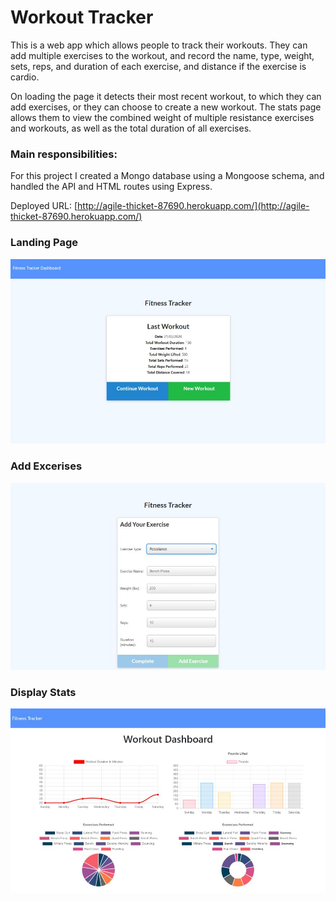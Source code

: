 # Workout Tracker

This is a web app which allows people to track their workouts. They can add multiple exercises to the workout, and record the name, type, weight, sets, reps, and duration of each exercise, and distance if the exercise is cardio.

On loading the page it detects their most recent workout, to which they can add exercises, or they can choose to create a new workout. The stats page allows them to view the combined weight of multiple resistance exercises and workouts, as well as the total duration of all exercises.  

### Main responsibilities:
For this project I created a Mongo database using a Mongoose schema, and handled the API and HTML routes using Express. 

Deployed URL: [http://agile-thicket-87690.herokuapp.com/](http://agile-thicket-87690.herokuapp.com/)

### Landing Page
![Landing Page](https://github.com/JEQP/workout-tracker/blob/master/start.jpg)

### Add Excerises
![Add Exercises](https://github.com/JEQP/workout-tracker/blob/master/add.jpg)

### Display Stats
![Stats](https://github.com/JEQP/workout-tracker/blob/master/stats.jpg)
